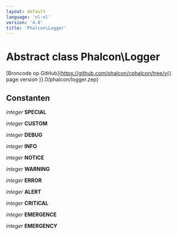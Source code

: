 ```yaml
---
layout: default
language: 'nl-nl'
version: '4.0'
title: 'Phalcon\Logger'
---
```


# Abstract class **Phalcon\Logger**

[Broncode op GitHub](https://github.com/phalcon/cphalcon/tree/v{{ page.version }}.0/phalcon/logger.zep)

## Constanten

*integer* **SPECIAL**

*integer* **CUSTOM**

*integer* **DEBUG**

*integer* **INFO**

*integer* **NOTICE**

*integer* **WARNING**

*integer* **ERROR**

*integer* **ALERT**

*integer* **CRITICAL**

*integer* **EMERGENCE**

*integer* **EMERGENCY**